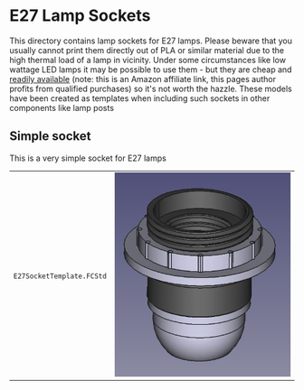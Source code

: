 # E27 Lamp Sockets

This directory contains lamp sockets for E27 lamps. Please beware
that you usually cannot print them directly out of PLA or similar material
due to the high thermal load of a lamp in vicinity. Under some circumstances
like low wattage LED lamps it may be possible to use them - but they are
cheap and [readily available](https://amzn.to/3WzRVW5) (note: this is an Amazon affiliate link, this pages author profits from qualified purchases) so it's not worth the hazzle. These models have been created as templates when including
such sockets in other components like lamp posts

## Simple socket

This is a very simple socket for E27 lamps

|     |     |
| --- | --- |
| ```E27SocketTemplate.FCStd``` | ![](https://raw.githubusercontent.com/tspspi/freecadModel/refs/heads/master/Electromechanics/LampSockets/E27/E27SocketTemplate_001.png) |
